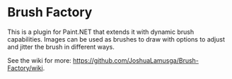 # Brush Factory
This is a plugin for Paint.NET that extends it with dynamic brush capabilities. Images can be used as brushes to draw with options to adjust and jitter the brush in different ways.

See the wiki for more: https://github.com/JoshuaLamusga/Brush-Factory/wiki.
